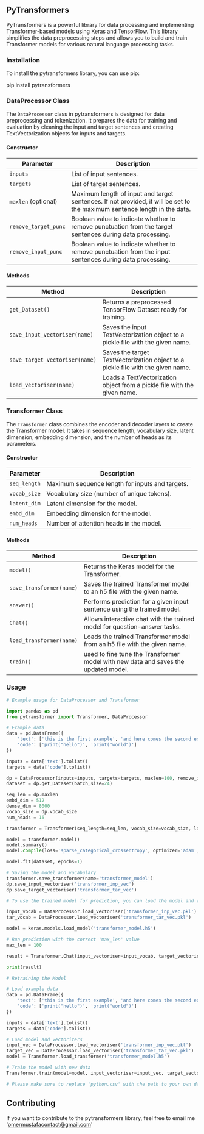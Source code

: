 ## PyTransformers 

PyTransformers is a powerful library for data processing and implementing Transformer-based models using Keras and TensorFlow. This library simplifies the data preprocessing steps and allows you to build and train Transformer models for various natural language processing tasks.

### Installation

To install the pytransformers library, you can use pip:

pip install pytransformers

### DataProcessor Class

The `DataProcessor` class in pytransformers is designed for data preprocessing and tokenization. It prepares the data for training and evaluation by cleaning the input and target sentences and creating TextVectorization objects for inputs and targets.

#### Constructor

| Parameter           | Description                                                                                                  |
|---------------------|--------------------------------------------------------------------------------------------------------------|
| `inputs`            | List of input sentences.                                                                                    |
| `targets`           | List of target sentences.                                                                                   |
| `maxlen` (optional) | Maximum length of input and target sentences. If not provided, it will be set to the maximum sentence length in the data.  |
| `remove_target_punc`| Boolean value to indicate whether to remove punctuation from the target sentences during data processing. |
| `remove_input_punc` | Boolean value to indicate whether to remove punctuation from the input sentences during data processing.  |

#### Methods

| Method                 | Description                                                                        |
|------------------------|------------------------------------------------------------------------------------|
| `get_Dataset()`        | Returns a preprocessed TensorFlow Dataset ready for training.                      |
| `save_input_vectoriser(name)`  | Saves the input TextVectorization object to a pickle file with the given name.      |
| `save_target_vectoriser(name)` | Saves the target TextVectorization object to a pickle file with the given name.     |
| `load_vectoriser(name)` | Loads a TextVectorization object from a pickle file with the given name.             |

### Transformer Class

The `Transformer` class combines the encoder and decoder layers to create the Transformer model. It takes in sequence length, vocabulary size, latent dimension, embedding dimension, and the number of heads as its parameters.

#### Constructor

| Parameter       | Description                            |
|-----------------|----------------------------------------|
| `seq_length`    | Maximum sequence length for inputs and targets. |
| `vocab_size`    | Vocabulary size (number of unique tokens). |
| `latent_dim`    | Latent dimension for the model.        |
| `embd_dim`      | Embedding dimension for the model.     |
| `num_heads`     | Number of attention heads in the model.|

#### Methods

| Method                    | Description                                                                   |
|---------------------------|-------------------------------------------------------------------------------|
| `model()`                 | Returns the Keras model for the Transformer.                                  |
| `save_transformer(name)`  | Saves the trained Transformer model to an h5 file with the given name.       |
| `answer()`                | Performs prediction for a given input sentence using the trained model.       |
| `Chat()`                  | Allows interactive chat with the trained model for question-answer tasks.     |
| `load_transformer(name)`  | Loads the trained Transformer model from an h5 file with the given name.      |
| `train()`                 | used to fine tune the Transformer model with new data and saves the updated model.     |

### Usage

```python
# Example usage for DataProcessor and Transformer

import pandas as pd
from pytransformer import Transformer, DataProcessor

# Example data
data = pd.DataFrame({
    'text': ['this is the first example', 'and here comes the second example'],
    'code': ['print("hello")', 'print("world")']
})

inputs = data['text'].tolist()
targets = data['code'].tolist()

dp = DataProcessor(inputs=inputs, targets=targets, maxlen=100, remove_input_punc=True, remove_target_punc=True)
dataset = dp.get_Dataset(batch_size=24)

seq_len = dp.maxlen
embd_dim = 512
dense_dim = 8000
vocab_size = dp.vocab_size
num_heads = 16

transformer = Transformer(seq_length=seq_len, vocab_size=vocab_size, latent_dim=dense_dim, embd_dim=embd_dim, num_heads=num_heads)

model = transformer.model()
model.summary()
model.compile(loss='sparse_categorical_crossentropy', optimizer='adam', metrics=['accuracy'])

model.fit(dataset, epochs=1)

# Saving the model and vocabulary
transformer.save_transformer(name='transformer_model')
dp.save_input_vectoriser('transformer_inp_vec')
dp.save_target_vectoriser('transformer_tar_vec')

# To use the trained model for prediction, you can load the model and vectorizers and call the Transformer.Chat method.

input_vocab = DataProcessor.load_vectoriser('transformer_inp_vec.pkl')
tar_vocab = DataProcessor.load_vectoriser('transformer_tar_vec.pkl')

model = keras.models.load_model('transformer_model.h5')

# Run prediction with the correct 'max_len' value
max_len = 100

result = Transformer.Chat(input_vectoriser=input_vocab, target_vectoriser=tar_vocab, model=model, maxlen=max_len)

print(result)

# Retraining the Model

# Load example data
data = pd.DataFrame({
    'text': ['this is the first example', 'and here comes the second example'],
    'code': ['print("hello")', 'print("world")']
})

inputs = data['text'].tolist()
targets = data['code'].tolist()

# Load model and vectorizers
input_vec = DataProcessor.load_vectoriser('transformer_inp_vec.pkl')
target_vec = DataProcessor.load_vectoriser('transformer_tar_vec.pkl')
model = Transformer.load_transformer('transformer_model.h5')

# Train the model with new data
Transformer.train(model=model, input_vectoriser=input_vec, target_vectoriser=target_vec, batch_size=128, epochs=5, inputs=inputs, targets=targets, name='transformer_model')

# Please make sure to replace 'python.csv' with the path to your own dataset when retraining the model.
```
## Contributing
If you want to contribute to the pytransformers library, feel free to email me 'omermustafacontact@gmail.com'